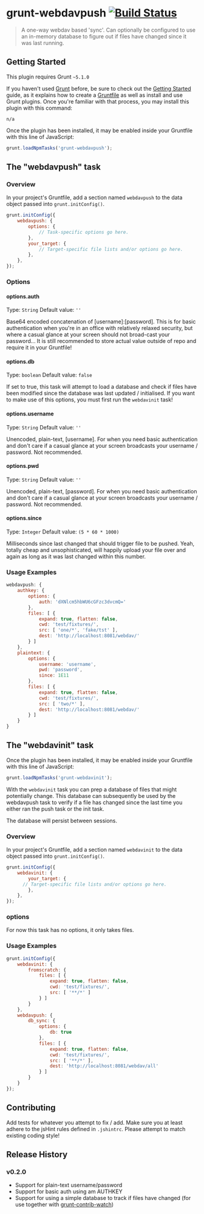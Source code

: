 # grunt-webdavpush [![Build Status](https://travis-ci.org/Windgazer-Freelance/grunt-webdavpush.svg?branch=master)](https://travis-ci.org/Windgazer-Freelance/grunt-webdavpush)

> A one-way webdav based 'sync'. Can optionally be configured to use an in-memory database
> to figure out if files have changed since it was last running.

## Getting Started
This plugin requires Grunt `~5.1.0`

If you haven't used [Grunt](http://gruntjs.com/) before, be sure to check out the [Getting Started](http://gruntjs.com/getting-started) guide, as it explains how to create a [Gruntfile](http://gruntjs.com/sample-gruntfile) as well as install and use Grunt plugins. Once you're familiar with that process, you may install this plugin with this command:

```shell
n/a
```

Once the plugin has been installed, it may be enabled inside your Gruntfile with this line of JavaScript:

```js
grunt.loadNpmTasks('grunt-webdavpush');
```

## The "webdavpush" task

### Overview
In your project's Gruntfile, add a section named `webdavpush` to the data object passed into `grunt.initConfig()`.

```js
grunt.initConfig({
    webdavpush: {
        options: {
            // Task-specific options go here.
        },
        your_target: {
            // Target-specific file lists and/or options go here.
        },
    },
});
```

### Options

#### options.auth
Type: `String`
Default value: `''`

Base64 encoded concatenation of [username]:[password]. This is for basic authentication
when you're in an office with relatively relaxed security, but where a casual glance at
your screen should not broad-cast your password... It is still recommended to store actual
value outside of repo and require it in your Gruntfile!

#### options.db
Type: `boolean`
Default value: `false`

If set to true, this task will attempt to load a database and check if files have been
modified since the database was last updated / initialised. If you want to make use of
this options, you must first run the `webdavinit` task!

#### options.username
Type: `String`
Default value: `''`

Unencoded, plain-text, [username]. For when you need basic authentication and don't care
if a casual glance at your screen broadcasts your username / password. Not recommended.

#### options.pwd
Type: `String`
Default value: `''`

Unencoded, plain-text, [password]. For when you need basic authentication and don't care
if a casual glance at your screen broadcasts your username / password. Not recommended.

#### options.since
Type: `Integer`
Default value: `(5 * 60 * 1000)`

Milliseconds since last changed that should trigger file to be pushed. Yeah, totally cheap
and unsophisticated, will happily upload your file over and again as long as it was last
changed within this number.

### Usage Examples

```js
webdavpush: {
    authkey: {
        options: {
            auth: 'dXNlcm5hbWU6cGFzc3dvcmQ='
        },
        files: [ {
            expand: true, flatten: false,
            cwd: 'test/fixtures/',
            src: [ 'one/*', 'fake/tst' ],
            dest: 'http://localhost:8081/webdav/'
        } ]
    },
    plaintext: {
        options: {
            username: 'username',
            pwd: 'password',
            since: 1E11
        },
        files: [ {
            expand: true, flatten: false,
            cwd: 'test/fixtures/',
            src: [ 'two/*' ],
            dest: 'http://localhost:8081/webdav/'
        } ]
    }
}
```

## The "webdavinit" task

Once the plugin has been installed, it may be enabled inside your Gruntfile with this line of JavaScript:

```js
grunt.loadNpmTasks('grunt-webdavinit');
```

With the `webdavinit` task you can prep a database of files that might potentially change.
This database can subsequently be used by the webdavpush task to verify if a file has
changed since the last time you either ran the push task or the init task.

The database will persist between sessions.

### Overview
In your project's Gruntfile, add a section named `webdavinit` to the data object passed into `grunt.initConfig()`.

```js
grunt.initConfig({
    webdavinit: {
        your_target: {
      // Target-specific file lists and/or options go here.
        },
    },
});
```

### options

For now this task has no options, it only takes files.

### Usage Examples

```js
grunt.initConfig({
    webdavinit: {
        fromscratch: {
            files: [ {
                expand: true, flatten: false,
                cwd: 'test/fixtures/',
                src: [ '**/*' ]
            } ]
        }
    },
    webdavpush: {
        db_sync: {
            options: {
                db: true
            },
            files: [ {
                expand: true, flatten: false,
                cwd: 'test/fixtures/',
                src: [ '**/*' ],
                dest: 'http://localhost:8081/webdav/all'
            } ]
        }
    }
});
```

## Contributing
Add tests for whatever you attempt to fix / add. Make sure you at least adhere to the
jsHint rules defined in `.jshintrc`. Please attempt to match existing coding style!

## Release History

### v0.2.0

- Support for plain-text username/password
- Support for basic auth using am AUTHKEY
- Support for using a simple database to track if files have changed (for use together
    with [grunt-contrib-watch][1])

[1]: https://github.com/gruntjs/grunt-contrib-watch
